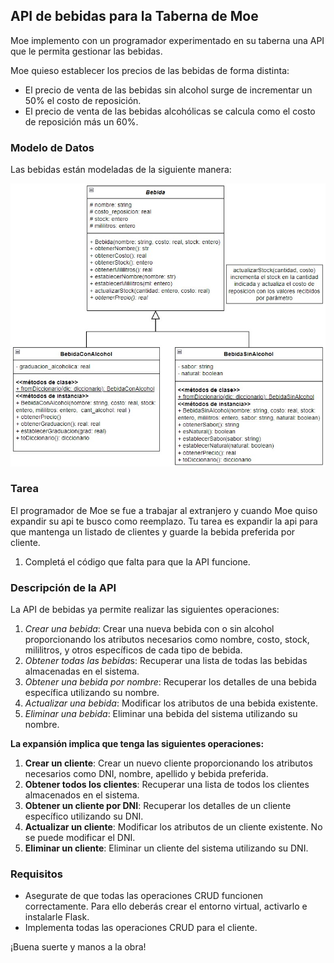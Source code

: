 
## API de bebidas para la Taberna de Moe

Moe implemento con un programador experimentado en su taberna una API que le permita gestionar las bebidas. 

Moe quieso establecer los precios de las bebidas de forma distinta:
- El precio de venta de las bebidas sin alcohol surge de incrementar un 50% el costo de reposición.
- El precio de venta de las bebidas alcohólicas se calcula como el costo de reposición más un 60%.


### Modelo de Datos

Las bebidas están modeladas de la siguiente manera:

![Diagrama de clases](img/diagrama-clases.jpg)

### Tarea

El programador de Moe se fue a trabajar al extranjero y cuando Moe quiso expandir su api te busco como reemplazo. Tu tarea es expandir la api para que mantenga un listado de clientes y guarde la bebida preferida por cliente.

1. Completá el código que falta para que la API funcione. 

### Descripción de la API

La API de bebidas ya permite realizar las siguientes operaciones:

1. *Crear una bebida*: Crear una nueva bebida con o sin alcohol proporcionando los atributos necesarios como nombre, costo, stock, mililitros, y otros específicos de cada tipo de bebida.
2. *Obtener todas las bebida*s: Recuperar una lista de todas las bebidas almacenadas en el sistema.
3. *Obtener una bebida por nombre*: Recuperar los detalles de una bebida específica utilizando su nombre.
4. *Actualizar una bebida*: Modificar los atributos de una bebida existente.
5. *Eliminar una bebida*: Eliminar una bebida del sistema utilizando su nombre.

**La expansión implica que tenga las siguientes operaciones:**

1. **Crear un cliente**: Crear un nuevo cliente proporcionando los atributos necesarios como DNI, nombre, apellido y bebida preferida.
2. **Obtener todos los clientes**: Recuperar una lista de todos los clientes almacenados en el sistema.
3. **Obtener un cliente por DNI**: Recuperar los detalles de un cliente específico utilizando su DNI.
4. **Actualizar un cliente**: Modificar los atributos de un cliente existente. No se puede modificar el DNI.
5. **Eliminar un cliente**: Eliminar un cliente del sistema utilizando su DNI.


### Requisitos

- Asegurate de que todas las operaciones CRUD funcionen correctamente. Para ello deberás crear el entorno virtual, activarlo e instalarle Flask.
- Implementa todas las operaciones CRUD para el cliente.

¡Buena suerte y manos a la obra!
